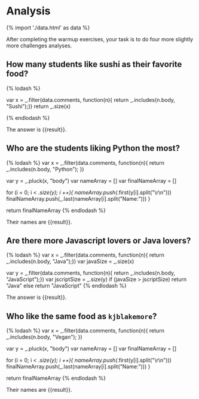 # Analysis

{% import './data.html' as data %}

After completing the warmup exercises, your task is to do four more slightly
more challenges analyses.

## How many students like sushi as their favorite food?

{% lodash %}

var x = _.filter(data.comments, function(n){
return _.includes(n.body, "Sushi");})
return _.size(x)

{% endlodash %}

The answer is {{result}}.

## Who are the students liking Python the most?

{% lodash %}
var x = _.filter(data.comments, function(n){
return _.includes(n.body, "Python");
})

var y = _.pluck(x, "body")
var nameArray = []
var finalNameArray = []

for (i = 0; i < _.size(y); i ++){
nameArray.push(_.first(y[i].split("\r\n")))
finalNameArray.push(_.last(nameArray[i].split("Name:")))
}

return finalNameArray
{% endlodash %}

Their names are {{result}}.

## Are there more Javascript lovers or Java lovers?

{% lodash %}
var x = _.filter(data.comments, function(n){
return _.includes(n.body, "Java");})
var javaSize = _.size(x)

var y = _.filter(data.comments, function(n){
return _.includes(n.body, "JavaScript");})
var jscriptSize = _.size(y)
if (javaSize > jscriptSize)
return "Java"
else
return "JavaScript"
{% endlodash %}

The answer is {{result}}.

## Who like the same food as `kjblakemore`?

{% lodash %}
var x = _.filter(data.comments, function(n){
return _.includes(n.body, "Vegan");
})

var y = _.pluck(x, "body")
var nameArray = []
var finalNameArray = []

for (i = 0; i < _.size(y); i ++){
nameArray.push(_.first(y[i].split("\r\n")))
finalNameArray.push(_.last(nameArray[i].split("Name:")))
}

return finalNameArray
{% endlodash %}

Their names are {{result}}.
